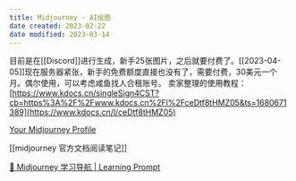 ```yaml
---
title: Midjourney - AI绘图
date created: 2023-02-22
date modified: 2023-03-14
---
```


目前是在[[Discord]]进行生成，新手25张图片，之后就要付费了。[[2023-04-05]]现在服务器紧张，新手的免费额度直接也没有了，需要付费，30美元一个月。偶尔使用，可以考虑咸鱼找人合租账号。
卖家整理的使用教程：[https://www.kdocs.cn/singleSign4CST?cb=https%3A%2F%2Fwww.kdocs.cn%2Fl%2FceDtf8tHMZ05&ts=1680671389](https://www.kdocs.cn/l/ceDtf8tHMZ05)

[Your Midjourney Profile](https://www.midjourney.com/app/)

[[midjourney 官方文档阅读笔记]]

[🧭 Midjourney 学习导航 | Learning Prompt](https://learningprompt.wiki/docs/midjourney-learning-path)
